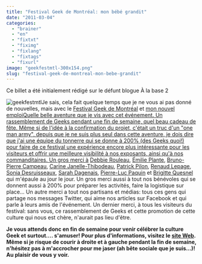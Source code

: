 ```yaml
---
title: "Festival Geek de Montréal: mon bébé grandit"
date: "2011-03-04"
categories: 
  - "brainer"
  - "en"
  - "fixtxt"
  - "fiximg"
  - "fixlang"
  - "fixtags"
  - "fixurl"
image: "geekfestmtl-300x154.png"
slug: "festival-geek-de-montreal-mon-bebe-grandit"
---
```


Ce billet a été initialement rédigé sur le défunt blogue À la base 2

![](images/geekfestmtl-300x154.png "geekfestmtl")Je sais, cela fait quelque temps que je ne vous ai pas donné de nouvelles, mais avec le [Festival Geek de Montréal](https://geekfestmtl.com "Site Web du Festival Geek de Montréal") et [mon nouvel emploiQuelle belle aventure que je vis avec cet événement. Un rassemblement de Geeks pendant une fin de semaine, quel beau cadeau de fête. Même si de l'idée à la confirmation du projet, c'était un truc d'un "one man army", depuis que je ne suis plus seul dans cette aventure, je dois dire que j'ai une équipe du tonnerre qui se donne à 200% (des Geeks quoi!) pour faire de ce festival une expérience encore plus intéressante pour les visiteurs et offrir une meilleure visibilité à nos exposants, ainsi qu'à nos commanditaires. Un gros merci à](https://fred.dev/le-roi-est-mort-vive-le-roi/ "Le roi est mort, vive le roi") [Debbie Rouleau](https://twitter.com/sekhmetdesign "Compte Twitter de Debbie Rouleau"), [Émilie Plante](https://twitter.com/emiliejolie "Compte Twitter d'Émilie Plante"), [Bruno-Pierre Campeau](https://twitter.com/zerodsworkshop "Compte Twitter de Bruno-Pierre Campeau"), [Carine Janelle-Thibodeau](https://twitter.com/mademoisellec "Compte Twitter de Carine Janelle-Thibodeau"), [Patrick Pilon](https://twitter.com/_redherring "Compte Twitter de Patrick Pilon"), [Renaud Lepage](https://twitter.com/cybik "Compte Twitter de Renaud Lepage"), [Sonia Desruisseaux](https://twitter.com/sonai "Compte Twitter de Sonia"), [Sarah Dagenais](https://twitter.com/azara "Compte Twitter de Sarah Dagenais"), [Pierre-Luc Paquin](https://twitter.com/plpaquin "Compte Twitter de Pierre-Luc Paquin") et [Brigitte Quesnel](https://twitter.com/AngelCornu "Compte Twitter de Brigitte Quesnel") qui m'épaule au jour le jour. Un gros merci aussi à tout nos bénévoles qui se donnent aussi à 200% pour préparer les activités, faire la logistique sur place... Un autre merci a tout nos partisans et médias: tous ces gens qui partage nos messages Twitter, qui aime nos articles sur Facebook et qui parle à leurs amis de l'événement. Un dernier merci, à tous les visiteurs du festival: sans vous, ce rassemblement de Geeks et cette promotion de cette culture qui nous est chère, n'aurait pas lieu d'être.

**Je vous attends donc en fin de semaine pour venir célébrer la culture Geek et surtout.... s'amuser! Pour plus d'informations, visitez le [site Web](https://geekfestmtl.com "Site Wev du Festival Geek de Montréal"). Même si je risque de courir à droite et à gauche pendant la fin de semaine, n'hésitez pas à m'accrocher pour me jaser (ah bête sociale que je suis...)! Au plaisir de vous y voir.**
